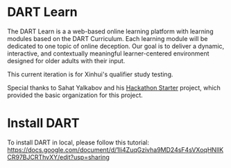 DART Learn
=======================

The DART Learn is a a web-based online learning platform with learning modules based on the DART Curriculum. Each learning module will be dedicated to one topic of online deception. Our goal is to deliver a dynamic, interactive, and contextually meaningful learner-centered environment designed for older adults with their input.

This current iteration is for Xinhui's qualifier study testing.

Special thanks to Sahat Yalkabov and his [Hackathon Starter](https://github.com/sahat/hackathon-starter) project, which provided the basic organization for this project.


Install DART
=======================
To install DART in local, please follow this tutorial: https://docs.google.com/document/d/1li4ZuqGzivha9MD24sF4sVXoqHNllKCR97BJCRThvXY/edit?usp=sharing
